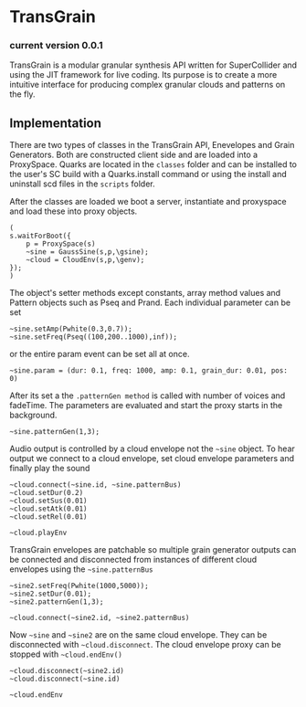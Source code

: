 # TransGrain
### current version 0.0.1

TransGrain is a modular granular synthesis API written for SuperCollider and using the JIT framework for live coding. Its purpose is to create a more intuitive interface for producing complex granular clouds and patterns on the fly.

## Implementation
There are two types of classes in the TransGrain API, Enevelopes and Grain Generators. Both are constructed client side and are loaded into a ProxySpace. Quarks are located in the `classes` folder and can be installed to the user's SC build with a Quarks.install command or using the install and uninstall scd files in the `scripts` folder.

After the classes are loaded we boot a server, instantiate and proxyspace and load these into proxy objects.
```
(
s.waitForBoot({
	p = ProxySpace(s)
	~sine = GaussSine(s,p,\gsine);
	~cloud = CloudEnv(s,p,\genv);
});
)
```
The object's setter methods except constants, array method values and Pattern objects such as Pseq and Prand. 
Each individual parameter can be set
```
~sine.setAmp(Pwhite(0.3,0.7));
~sine.setFreq(Pseq((100,200..1000),inf));
```
or the entire param event can be set all at once.
```
~sine.param = (dur: 0.1, freq: 1000, amp: 0.1, grain_dur: 0.01, pos: 0)
```
After its set a the `.patternGen method` is called with number of voices and fadeTime. The parameters are evaluated and start the proxy starts in the background. 
```
~sine.patternGen(1,3);
```

Audio output is controlled by a cloud envelope not the `~sine` object. To hear output we connect to a cloud envelope, set cloud envelope parameters and finally play the sound 
```
~cloud.connect(~sine.id, ~sine.patternBus)
~cloud.setDur(0.2)
~cloud.setSus(0.01)
~cloud.setAtk(0.01)
~cloud.setRel(0.01)

~cloud.playEnv
```
TransGrain envelopes are patchable so multiple grain generator outputs can be connected and disconnected from instances of different cloud envelopes using the `~sine.patternBus`
```
~sine2.setFreq(Pwhite(1000,5000));
~sine2.setDur(0.01);
~sine2.patternGen(1,3);

~cloud.connect(~sine2.id, ~sine2.patternBus)

```
Now `~sine` and `~sine2` are on the same cloud envelope. They can be disconnected with `~cloud.disconnect`. The cloud envelope proxy can be stopped with `~cloud.endEnv()`

```
~cloud.disconnect(~sine2.id)
~cloud.disconnect(~sine.id)

~cloud.endEnv
```





